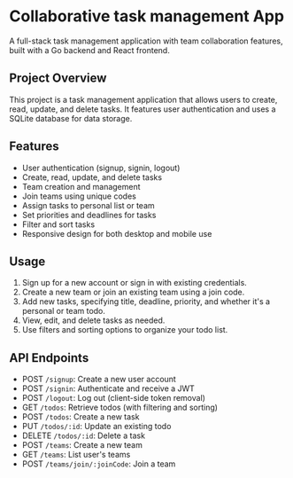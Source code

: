 # Collaborative task management App

A full-stack task management application with team collaboration features, built with a Go backend and React frontend.

## Project Overview

This project is a task management application that allows users to create, read, update, and delete tasks. It features user authentication and uses a SQLite database for data storage.

## Features

- User authentication (signup, signin, logout)
- Create, read, update, and delete tasks
- Team creation and management
- Join teams using unique codes
- Assign tasks to personal list or team
- Set priorities and deadlines for tasks
- Filter and sort tasks
- Responsive design for both desktop and mobile use

## Usage

1. Sign up for a new account or sign in with existing credentials.
2. Create a new team or join an existing team using a join code.
3. Add new tasks, specifying title, deadline, priority, and whether it's a personal or team todo.
4. View, edit, and delete tasks as needed.
5. Use filters and sorting options to organize your todo list.


## API Endpoints

- POST `/signup`: Create a new user account
- POST `/signin`: Authenticate and receive a JWT
- POST `/logout`: Log out (client-side token removal)
- GET `/todos`: Retrieve todos (with filtering and sorting)
- POST `/todos`: Create a new task
- PUT `/todos/:id`: Update an existing todo
- DELETE `/todos/:id`: Delete a task
- POST `/teams`: Create a new team
- GET `/teams`: List user's teams
- POST `/teams/join/:joinCode`: Join a team


